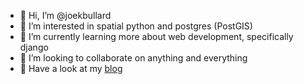 - 👋 Hi, I’m @joekbullard
- 👀 I’m interested in spatial python and postgres (PostGIS)
- 🌱 I’m currently learning more about web development, specifically django
- 💞️ I’m looking to collaborate on anything and everything
- 🔎 Have a look at my [blog](https:joekbullard.xyz)

<!---
joekbullard/joekbullard is a ✨ special ✨ repository because its `README.md` (this file) appears on your GitHub profile.
You can click the Preview link to take a look at your changes.
--->
